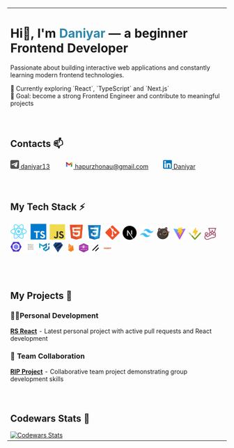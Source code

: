 <table>
    <tr>
    <td>
  <h1>Hi👋, I'm <strong style="color: #2E86AB">Daniyar</strong> — a beginner Frontend Developer</h1>
<p>
  Passionate about building interactive web applications and constantly learning modern frontend technologies.
</p>
🌱 Currently exploring `React`, `TypeScript` and `Next.js`</br>
🎯 Goal: become a strong Frontend Engineer and contribute to meaningful projects
    </td>
  </tr>
  <tr><td height="30"></td></tr>
  <tr>
    <td>
      <h2>Contacts 📫</h2>
      <a href="https://t.me/daniyar13"><img src="./assets/icons/telegram.svg" width="20" height="20" title="Telegram"/> daniyar13</a>&nbsp;&nbsp;&nbsp;&nbsp;&nbsp;&nbsp;&nbsp;&nbsp;
      <a href="mailto:hapurzhonau@gmail.com"><img src="./assets/icons/gmail.svg" width="20" height="20" title="Mail"/> hapurzhonau@gmail.com</a>&nbsp;&nbsp;&nbsp;&nbsp;&nbsp;&nbsp;&nbsp;&nbsp;
      <a href="https://www.linkedin.com/in/daniyar-hapurzhonau-0bb541271/"><img src="./assets/icons/linkedin.svg" width="20" height="20" title="LinkedIn"/> Daniyar</a>
    </td>
  </tr>
  <tr><td height="30"></td></tr>
  <tr>
    <td>
      <h2>My Tech Stack ⚡</h2>
      <p>
        <img src="./assets/icons/react.svg" width="38" height="38" title="React"/>&nbsp;
        <img src="./assets/icons/typescript.svg" width="37" height="37" title="TypeScript"/>&nbsp;
        <img src="./assets/icons/javascript.svg" width="36" height="36" title="JavaScript"/>&nbsp;
        <img src="./assets/icons/html.svg" width="35" height="35" title="HTML"/>&nbsp;
        <img src="./assets/icons/css.svg" width="34" height="34" title="CSS"/>&nbsp;
        <img src="./assets/icons/git.svg" width="33" height="33" title="Git"/>&nbsp;
        <img src="./assets/icons/nextjs.svg" width="32" height="32" title="Next.js"/>&nbsp;
        <img src="./assets/icons/tailwind.svg" width="31" height="31" title="Tailwind CSS"/>&nbsp;
        <img src="./assets/icons/zustand.svg" width="30" height="30" title="Zustand"/>&nbsp;
        <img src="./assets/icons/vite.svg" width="29" height="29" title="Vite"/>&nbsp;
        <img src="./assets/icons/vitest.svg" width="28" height="28" title="Vitest"/>&nbsp;
        <img src="./assets/icons/Jest.svg" width="27" height="27" title="Jest"/>&nbsp;
        <img src="./assets/icons/eslint.svg" width="26" height="26" title="ESLint"/>&nbsp;
        <img src="./assets/icons/prettier.svg" width="25" height="25" title="Prettier"/>&nbsp;
        <img src="./assets/icons/mui.svg" width="24" height="24" title="MUI"/>&nbsp;
        <img src="./assets/icons/zod.svg" width="23" height="23" title="Zod"/>&nbsp;
        <img src="./assets/icons/firebase.svg" width="22" height="22" title="Firebase"/>&nbsp;
        <img src="./assets/icons/websocket.svg" width="21" height="21" title="WebSocket"/>&nbsp;
        <img src="./assets/icons/shadcn.svg" width="20" height="20" title="Shadcn/UI"/>&nbsp;
        <img src="./assets/icons/husky.svg" width="19" height="19" title="Husky"/>
      </p>
    </td>
  </tr>
  <tr><td height="30"></td></tr>
  <tr>
    <td>
      <h2>My Projects 🚀</h2>
      <h3>👨‍💻Personal Development</h3>
      <a href="https://github.com/hapurzhonau/rs-react/pulls"><strong>RS React</strong></a> - Latest personal project with active pull requests and React development</br>
      <h3>👥 Team Collaboration</h3>
      <a href="https://github.com/AleksGoodOmens/RIP"><strong>RIP Project</strong></a> - Collaborative team project demonstrating group development skills
    </td>
  </tr>
  <tr><td height="30"></td></tr>
  <tr>
    <td>
      <h2>Codewars Stats 🥋</h2>
<a href="https://www.codewars.com/users/hapurzhonau">
        <img src="https://www.codewars.com/users/hapurzhonau/badges/large" alt="Codewars Stats"/>
      </a>
    </td>
  </tr>
</table>